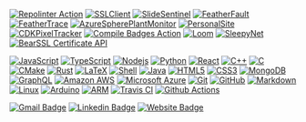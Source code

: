 <!-- badge-compile -->
[![Repolinter Action](https://raw.githubusercontent.com/prototypicalpro/prototypicalpro/main/readme/badge-0.svg)](https://github.com/newrelic/repolinter-action)
[![SSLClient](https://raw.githubusercontent.com/prototypicalpro/prototypicalpro/main/readme/badge-1.svg)](https://github.com/OPEnSLab-OSU/SSLClient)
[![SlideSentinel](https://raw.githubusercontent.com/prototypicalpro/prototypicalpro/main/readme/badge-2.svg)](https://github.com/OPEnSLab-OSU/SlideSentinel)
[![FeatherFault](https://raw.githubusercontent.com/prototypicalpro/prototypicalpro/main/readme/badge-3.svg)](https://github.com/OPEnSLab-OSU/FeatherFault)
[![FeatherTrace](https://raw.githubusercontent.com/prototypicalpro/prototypicalpro/main/readme/badge-4.svg)](https://github.com/OPEnSLab-OSU/FeatherTrace)
[![AzureSpherePlantMonitor](https://raw.githubusercontent.com/prototypicalpro/prototypicalpro/main/readme/badge-5.svg)](https://github.com/prototypicalpro/AzureSpherePlantMonitor)
[![PersonalSite](https://raw.githubusercontent.com/prototypicalpro/prototypicalpro/main/readme/badge-6.svg)](https://github.com/prototypicalpro/PersonalSite)
[![CDKPixelTracker](https://raw.githubusercontent.com/prototypicalpro/prototypicalpro/main/readme/badge-7.svg)](https://github.com/prototypicalpro/cdk-pixel-tracker)
[![Compile Badges Action](https://raw.githubusercontent.com/prototypicalpro/prototypicalpro/main/readme/badge-8.svg)](https://github.com/prototypicalpro/compile-badges-action)
[![Loom](https://raw.githubusercontent.com/prototypicalpro/prototypicalpro/main/readme/badge-9.svg)](https://github.com/OPEnSLab-OSU/Loom)
[![SleepyNet](https://raw.githubusercontent.com/prototypicalpro/prototypicalpro/main/readme/badge-10.svg)](https://github.com/OPEnSLab-OSU/SleepyNet)
[![BearSSL Certificate API](https://raw.githubusercontent.com/prototypicalpro/prototypicalpro/main/readme/badge-11.svg)](https://github.com/prototypicalpro/LambdaWorkspace/tree/master/getcertificate)

[![JavaScript](https://raw.githubusercontent.com/prototypicalpro/prototypicalpro/main/readme/badge-12.svg)](#)
[![TypeScript](https://raw.githubusercontent.com/prototypicalpro/prototypicalpro/main/readme/badge-13.svg)](#)
[![Nodejs](https://raw.githubusercontent.com/prototypicalpro/prototypicalpro/main/readme/badge-14.svg)](#)
[![Python](https://raw.githubusercontent.com/prototypicalpro/prototypicalpro/main/readme/badge-15.svg)](#)
[![React](https://raw.githubusercontent.com/prototypicalpro/prototypicalpro/main/readme/badge-16.svg)](#)
[![C++](https://raw.githubusercontent.com/prototypicalpro/prototypicalpro/main/readme/badge-17.svg)](#)
[![C](https://raw.githubusercontent.com/prototypicalpro/prototypicalpro/main/readme/badge-18.svg)](#)
[![CMake](https://raw.githubusercontent.com/prototypicalpro/prototypicalpro/main/readme/badge-19.svg)](#)
[![Rust](https://raw.githubusercontent.com/prototypicalpro/prototypicalpro/main/readme/badge-20.svg)](#)
[![LaTeX](https://raw.githubusercontent.com/prototypicalpro/prototypicalpro/main/readme/badge-21.svg)](#)
[![Shell](https://raw.githubusercontent.com/prototypicalpro/prototypicalpro/main/readme/badge-22.svg)](#)
[![Java](https://raw.githubusercontent.com/prototypicalpro/prototypicalpro/main/readme/badge-23.svg)](#)
[![HTML5](https://raw.githubusercontent.com/prototypicalpro/prototypicalpro/main/readme/badge-24.svg)](#)
[![CSS3](https://raw.githubusercontent.com/prototypicalpro/prototypicalpro/main/readme/badge-25.svg)](#)
[![MongoDB](https://raw.githubusercontent.com/prototypicalpro/prototypicalpro/main/readme/badge-26.svg)](#)
[![GraphQL](https://raw.githubusercontent.com/prototypicalpro/prototypicalpro/main/readme/badge-27.svg)](#)
[![Amazon AWS](https://raw.githubusercontent.com/prototypicalpro/prototypicalpro/main/readme/badge-28.svg)](#)
[![Microsoft Azure](https://raw.githubusercontent.com/prototypicalpro/prototypicalpro/main/readme/badge-29.svg)](#)
[![Git](https://raw.githubusercontent.com/prototypicalpro/prototypicalpro/main/readme/badge-30.svg)](#)
[![GitHub](https://raw.githubusercontent.com/prototypicalpro/prototypicalpro/main/readme/badge-31.svg)](#)
[![Markdown](https://raw.githubusercontent.com/prototypicalpro/prototypicalpro/main/readme/badge-32.svg)](#)
[![Linux](https://raw.githubusercontent.com/prototypicalpro/prototypicalpro/main/readme/badge-33.svg)](#)
[![Arduino](https://raw.githubusercontent.com/prototypicalpro/prototypicalpro/main/readme/badge-34.svg)](#)
[![ARM](https://raw.githubusercontent.com/prototypicalpro/prototypicalpro/main/readme/badge-35.svg)](#)
[![Travis CI](https://raw.githubusercontent.com/prototypicalpro/prototypicalpro/main/readme/badge-36.svg)](#)
[![Github Actions](https://raw.githubusercontent.com/prototypicalpro/prototypicalpro/main/readme/badge-37.svg)](#)

[![Gmail Badge](https://raw.githubusercontent.com/prototypicalpro/prototypicalpro/main/readme/badge-38.svg)](mailto:noah@koontzs.com)
[![Linkedin Badge](https://raw.githubusercontent.com/prototypicalpro/prototypicalpro/main/readme/badge-39.svg)](https://www.linkedin.com/in/prototypicalpro/)
[![Website Badge](https://raw.githubusercontent.com/prototypicalpro/prototypicalpro/main/readme/badge-40.svg)](https://prototypical.pro)
<!-- badge-compile-stop -->
